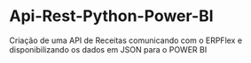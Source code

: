 # Api-Rest-Python-Power-BI
Criação de uma API de Receitas comunicando com o ERPFlex e disponibilizando os dados em JSON para o POWER BI
